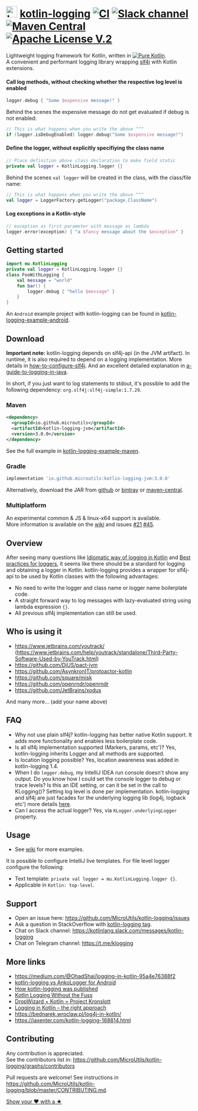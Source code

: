 # <img height="30" width="30" alt="kotlin-logging" src="https://raw.githubusercontent.com/MicroUtils/kotlin-logging/master/misc/images/kotlin-logging.png"> [kotlin-logging](https://github.com/MicroUtils/kotlin-logging) [![CI](https://github.com/MicroUtils/kotlin-logging/actions/workflows/ci.yml/badge.svg?branch=master)](https://github.com/MicroUtils/kotlin-logging/actions/workflows/ci.yml) [![Slack channel](https://img.shields.io/badge/Chat-Slack-blue.svg)](https://kotlinlang.slack.com/messages/kotlin-logging/) [![Maven Central](https://img.shields.io/maven-central/v/io.github.microutils/kotlin-logging.svg)](http://search.maven.org/#search%7Cga%7C1%7Cg%3A%22io.github.microutils%22) [![Apache License V.2](https://img.shields.io/badge/license-Apache%20V.2-blue.svg)](https://github.com/MicroUtils/kotlin-logging/blob/master/LICENSE)

Lightweight logging framework for Kotlin, written in [![Pure Kotlin](https://img.shields.io/badge/100%25-kotlin-blue.svg)](https://kotlinlang.org/).  
A convenient and performant logging library wrapping [slf4j](http://www.slf4j.org/) with Kotlin extensions.

#### Call log methods, without checking whether the respective log level is enabled
```Kotlin
logger.debug { "Some $expensive message!" }
```

Behind the scenes the expensive message do not get evaluated if debug is not enabled:
```Kotlin
// This is what happens when you write the above ^^^
if (logger.isDebugEnabled) logger.debug("Some $expensive message!")
```

#### Define the logger, without explicitly specifiying the class name
```Kotlin
// Place definition above class declaration to make field static
private val logger = KotlinLogging.logger {}
```

Behind the scenes `val logger` will be created in the class, with the class/file name:
```Kotlin
// This is what happens when you write the above ^^^
val logger = LoggerFactory.getLogger("package.ClassName")
```

#### Log exceptions in a Kotlin-style
```Kotlin
// exception as first parameter with message as lambda
logger.error(exception) { "a $fancy message about the $exception" }
```

## Getting started
 
```Kotlin
import mu.KotlinLogging
private val logger = KotlinLogging.logger {} 
class FooWithLogging {
    val message = "world"
    fun bar() {
        logger.debug { "hello $message" }
    }
}
```

An `Android` example project with kotlin-logging can be found in [kotlin-logging-example-android](https://github.com/MicroUtils/kotlin-logging-example-android).

## Download

**Important note:** kotlin-logging depends on slf4j-api (in the JVM artifact). In runtime, it is also required to depend on a logging implementation. More details in [how-to-configure-slf4j](http://saltnlight5.blogspot.co.il/2013/08/how-to-configure-slf4j-with-different.html). And an excellent detailed explanation in [a-guide-to-logging-in-java](https://www.marcobehler.com/guides/a-guide-to-logging-in-java).  

In short, if you just want to log statements to stdout, it's possible to add the following dependency: `org.slf4j:slf4j-simple:1.7.29`.

### Maven
```xml
<dependency>
  <groupId>io.github.microutils</groupId>
  <artifactId>kotlin-logging-jvm</artifactId>
  <version>3.0.0</version>
</dependency>
```
See the full example in [kotlin-logging-example-maven](https://github.com/MicroUtils/kotlin-logging-example-maven).  

### Gradle
```Groovy
implementation 'io.github.microutils:kotlin-logging-jvm:3.0.0'
```

Alternatively, download the JAR from [github](https://github.com/MicroUtils/kotlin-logging/releases/latest) or [bintray](https://dl.bintray.com/microutils/kotlin-logging/io/github/microutils/kotlin-logging/) or [maven-central](http://repo1.maven.org/maven2/io/github/microutils/kotlin-logging/).

### Multiplatform

An experimental common & JS & linux-x64 support is available.  
More information is available on the [wiki](https://github.com/MicroUtils/kotlin-logging/wiki/Multiplatform-support) and issues [#21](https://github.com/MicroUtils/kotlin-logging/issues/21) [#45](https://github.com/MicroUtils/kotlin-logging/issues/45).

## Overview

After seeing many questions like [Idiomatic way of logging in Kotlin](http://stackoverflow.com/questions/34416869/idiomatic-way-of-logging-in-kotlin) and [Best practices for loggers](https://discuss.kotlinlang.org/t/best-practices-for-loggers/226/15), it seems like there should be a standard for logging and obtaining a logger in Kotlin. kotlin-logging provides a wrapper for slf4j-api to be used by Kotlin classes with the following advantages:
  - No need to write the logger and class name or logger name boilerplate code.
  - A straight forward way to log messages with lazy-evaluated string using lambda expression `{}`.
  - All previous slf4j implementation can still be used.

## Who is using it

- https://www.jetbrains.com/youtrack/ (https://www.jetbrains.com/help/youtrack/standalone/Third-Party-Software-Used-by-YouTrack.html)
- https://github.com/DiUS/pact-jvm
- https://github.com/AsynkronIT/protoactor-kotlin
- https://github.com/square/misk
- https://github.com/openrndr/openrndr
- https://github.com/JetBrains/xodus

And many more... (add your name above)

## FAQ

- Why not use plain slf4j? kotlin-logging has better native Kotlin support. It adds more functionality and enables less boilerplate code.
- Is all slf4j implementation supported (Markers, params, etc')? Yes, kotlin-logging inherits Logger and all methods are supported.
- Is location logging possible? Yes, location awareness was added in kotlin-logging 1.4.
- When I do `logger.debug`, my IntelliJ IDEA run console doesn't show any output. Do you know how I could set the console logger to debug or trace levels? Is this an IDE setting, or can it be set in the call to KLogging()? Setting log level is done per implementation. kotlin-logging and slf4j are just facades for the underlying logging lib (log4j, logback etc') more details [here](http://stackoverflow.com/questions/43146977/how-to-configure-kotlin-logging-logger).
- Can I access the actual logger? Yes, via `KLogger.underlyingLogger` property.

## Usage

- See [wiki](https://github.com/MicroUtils/kotlin-logging/wiki) for more examples.

It is possible to configure IntelliJ live templates. For file level logger configure the following:
- Text template: `private val logger = mu.KotlinLogging.logger {}`.
- Applicable in `Kotlin: top-level`.

## Support

- Open an issue here: https://github.com/MicroUtils/kotlin-logging/issues
- Ask a question in StackOverflow with [kotlin-logging tag](http://stackoverflow.com/tags/kotlin-logging/info).
- Chat on Slack channel: https://kotlinlang.slack.com/messages/kotlin-logging
- Chat on Telegram channel: https://t.me/klogging

## More links

- https://medium.com/@OhadShai/logging-in-kotlin-95a4e76388f2
- [kotlin-logging vs AnkoLogger for Android](https://medium.com/@OhadShai/logging-in-android-ankologger-vs-kotlin-logging-bb693671442a)
- [How kotlin-logging was published](https://medium.com/@OhadShai/no-forks-one-star-now-what-how-i-published-my-open-source-projects-8a5b5ae35d2c#.e3ygj6uf3)
- [Kotlin Logging Without the Fuss](https://realjenius.com/2017/08/31/logging-in-kotlin/)
- [DropWizard + Kotlin = Project Kronslott](https://medium.com/@davideriksson_91895/dropwizard-kotlin-project-kronslott-e2aa51b277b8)
- [Logging in Kotlin – the right approach](https://amarszalek.net/blog/2018/05/13/logging-in-kotlin-right-approach/)
- https://bednarek.wroclaw.pl/log4j-in-kotlin/
- https://jaxenter.com/kotlin-logging-168814.html

## Contributing

Any contribution is appreciated.  
See the contributors list in: https://github.com/MicroUtils/kotlin-logging/graphs/contributors

Pull requests are welcome! See instructions in https://github.com/MicroUtils/kotlin-logging/blob/master/CONTRIBUTING.md.  

[Show your ❤ with a ★](https://github.com/MicroUtils/kotlin-logging/stargazers)


